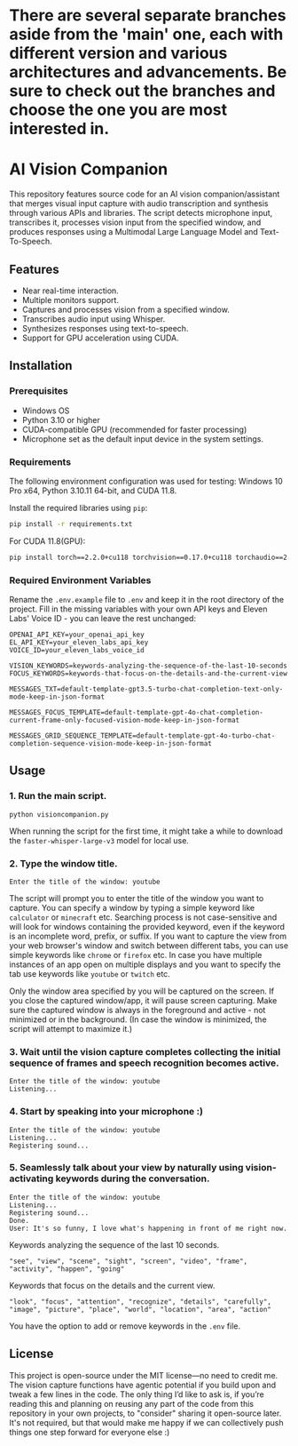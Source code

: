 # There are several separate branches aside from the 'main' one, each with different version and various architectures and advancements. Be sure to check out the branches and choose the one you are most interested in.

# AI Vision Companion

This repository features source code for an AI vision companion/assistant that merges visual input capture with audio transcription and synthesis through various APIs and libraries. The script detects microphone input, transcribes it, processes vision input from the specified window, and produces responses using a Multimodal Large Language Model and Text-To-Speech.


## Features

- Near real-time interaction.
- Multiple monitors support.
- Captures and processes vision from a specified window.
- Transcribes audio input using Whisper.
- Synthesizes responses using text-to-speech.
- Support for GPU acceleration using CUDA.

## Installation

### Prerequisites

- Windows OS
- Python 3.10 or higher
- CUDA-compatible GPU (recommended for faster processing)
- Microphone set as the default input device in the system settings.

### Requirements
The following environment configuration was used for testing: Windows 10 Pro x64, Python 3.10.11 64-bit, and CUDA 11.8.

Install the required libraries using `pip`:

```bash
pip install -r requirements.txt
```

For CUDA 11.8(GPU):
```bash
pip install torch==2.2.0+cu118 torchvision==0.17.0+cu118 torchaudio==2.2.0 -f https://download.pytorch.org/whl/torch_stable.html  
```
### Required Environment Variables

Rename the `.env.example` file to `.env` and keep it in the root directory of the project. Fill in the missing variables with your own API keys and Eleven Labs' Voice ID - you can leave the rest unchanged:

```
OPENAI_API_KEY=your_openai_api_key
EL_API_KEY=your_eleven_labs_api_key
VOICE_ID=your_eleven_labs_voice_id

VISION_KEYWORDS=keywords-analyzing-the-sequence-of-the-last-10-seconds
FOCUS_KEYWORDS=keywords-that-focus-on-the-details-and-the-current-view

MESSAGES_TXT=default-template-gpt3.5-turbo-chat-completion-text-only-mode-keep-in-json-format

MESSAGES_FOCUS_TEMPLATE=default-template-gpt-4o-chat-completion-current-frame-only-focused-vision-mode-keep-in-json-format

MESSAGES_GRID_SEQUENCE_TEMPLATE=default-template-gpt-4o-turbo-chat-completion-sequence-vision-mode-keep-in-json-format
```

## Usage

### 1. Run the main script.
```
python visioncompanion.py
```
When running the script for the first time, it might take a while to download the `faster-whisper-large-v3` model for local use.
### 2. Type the window title.
```
Enter the title of the window: youtube
```
The script will prompt you to enter the title of the window you want to capture. 
You can specify a window by typing a simple keyword like `calculator` or `minecraft` etc. Searching process is not case-sensitive and will look for windows containing the provided keyword, even if the keyword is an incomplete word, prefix, or suffix. If you want to capture the view from your web browser's window and switch between different tabs, you can use simple keywords like `chrome` or `firefox` etc. In case you have multiple instances of an app open on multiple displays and you want to specify the tab use keywords like `youtube` or `twitch` etc. 

Only the window area specified by you will be captured on the screen. If you close the captured window/app, it will pause screen capturing. Make sure the captured window is always in the foreground and active - not minimized or in the background. (In case the window is minimized, the script will attempt to maximize it.)

### 3. Wait until the vision capture completes collecting the initial sequence of frames and speech recognition becomes active.
```
Enter the title of the window: youtube
Listening...
```

### 4. Start by speaking into your microphone :)
```
Enter the title of the window: youtube
Listening...
Registering sound...
```
### 5. Seamlessly talk about your view by naturally using vision-activating keywords during the conversation.
```
Enter the title of the window: youtube
Listening...
Registering sound...
Done.
User: It's so funny, I love what's happening in front of me right now.
```

Keywords analyzing the sequence of the last 10 seconds.
```
"see", "view", "scene", "sight", "screen", "video", "frame", "activity", "happen", "going"
```
Keywords that focus on the details and the current view.
```
"look", "focus", "attention", "recognize", "details", "carefully", "image", "picture", "place", "world", "location", "area", "action"
```
You have the option to add or remove keywords in the `.env` file.
## License

This project is open-source under the MIT license—no need to credit me. The vision capture functions have agentic potential if you build upon and tweak a few lines in the code. The only thing I’d like to ask is, if you’re reading this and planning on reusing any part of the code from this repository in your own projects, to "consider" sharing it open-source later. It's not required, but that would make me happy if we can collectively push things one step forward for everyone else :)
